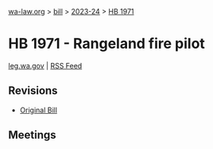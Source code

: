 [wa-law.org](/) > [bill](/bill/) > [2023-24](/bill/2023-24/) > [HB 1971](/bill/2023-24/hb/1971/)

# HB 1971 - Rangeland fire pilot
[leg.wa.gov](https://app.leg.wa.gov/billsummary?BillNumber=1971&Year=2023&Initiative=false) | [RSS Feed](./rss.xml)

## Revisions
* [Original Bill](1/)

## Meetings